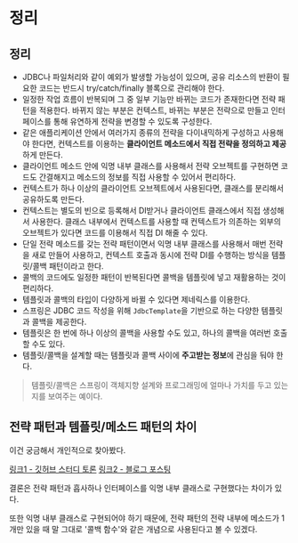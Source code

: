 # 정리

## 정리

- JDBC나 파일처리와 같이 예외가 발생할 가능성이 있으며, 공유 리소스의 반환이 필요한 코드는 반드시 try/catch/finally 블록으로 관리해야 한다.
- 일정한 작업 흐름이 반복되며 그 중 일부 기능만 바뀌는 코드가 존재한다면 전략 패턴을 적용한다. 바뀌지 않는 부분은 컨텍스트, 바뀌는 부분은 전략으로 만들고 인터페이스를 통해 유연하게 전략을 변경할 수 있도록 구성한다.
- 같은 애플리케이션 안에서 여러가지 종류의 전략을 다이내믹하게 구성하고 사용해야 한다면, 컨텍스트를 이용하는 **클라이언트 메소드에서 직접 전략을 정의하고 제공**하게 만든다.
- 클라이언트 메소드 안에 익명 내부 클래스를 사용해서 전략 오브젝트를 구현하면 코드도 간결해지고 메소드의 정보를 직접 사용할 수 있어서 편리하다.
- 컨텍스트가 하나 이상의 클라이언트 오브젝트에서 사용된다면, 클래스를 분리해서 공유하도록 만든다.
- 컨텍스트는 별도의 빈으로 등록해서 DI받거나 클라이언트 클래스에서 직접 생성해서 사용한다. 클래스 내부에서 컨텍스트를 사용할 때 컨텍스트가 의존하는 외부의 오브젝트가 있다면 코드를 이용해서 직접 DI 해줄 수 있다.
- 단일 전략 메소드를 갖는 전략 패턴이면서 익명 내부 클래스를 사용해서 매번 전략을 새로 만들어 사용하고, 컨텍스트 호출과 동시에 전략 DI를 수행하는 방식을 템플릿/콜백 패턴이라고 한다.
- 콜백의 코드에도 일정한 패턴이 반복된다면 콜백을 템플릿에 넣고 재활용하는 것이 편리하다.
- 템플릿과 콜백의 타입이 다양하게 바뀔 수 있다면 제네릭스를 이용한다.
- 스프링은 JDBC 코드 작성을 위해 `JdbcTemplate`을 기반으로 하는 다양한 템플릿과 콜백을 제공한다.
- 템플릿은 한 번에 하나 이상의 콜백을 사용할 수도 있고, 하나의 콜백을 여러번 호출할 수도 있다.
- 템플릿/콜백을 설계할 때는 템플릿과 콜백 사이에 **주고받는 정보**에 관심을 둬야 한다.

> 템플릿/콜백은 스프링이 객체지향 설계와 프로그래밍에 얼마나 가치를 두고 있는지를 보여주는 예이다.

## 전략 패턴과 템플릿/메소드 패턴의 차이

이건 궁금해서 개인적으로 찾아봤다.

[링크1 - 깃허브 스터디 토론](https://github.com/team-tancheon/book-lounge/issues/8)
[링크2 - 블로그 포스팅](https://velog.io/@devsh/%ED%85%9C%ED%94%8C%EB%A6%BF-%EC%BD%9C%EB%B0%B1-%ED%8C%A8%ED%84%B4-Template-Callback-Pattern)

결론은 전략 패턴과 흡사하나 인터페이스를 익명 내부 클래스로 구현했다는 차이가 있다. 

또한 익명 내부 클래스로 구현되어야 하기 때문에, 전략 패턴의 전략 내부에 메소드가 1개만 있을 때 말 그대로 '콜백 함수'와 같은 개념으로 사용된다고 볼 수 있겠다.
